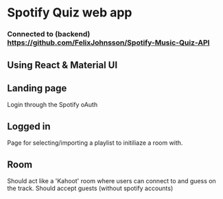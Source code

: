# Spotify Quiz web app
### Connected to (backend) https://github.com/FelixJohnsson/Spotify-Music-Quiz-API

## Using React & Material UI

## Landing page
  Login through the Spotify oAuth
  
## Logged in
  Page for selecting/importing a playlist to initiliaze a room with.

## Room
  Should act like a 'Kahoot' room where users can connect to and guess on the track.
  Should accept guests (without spotify accounts)
